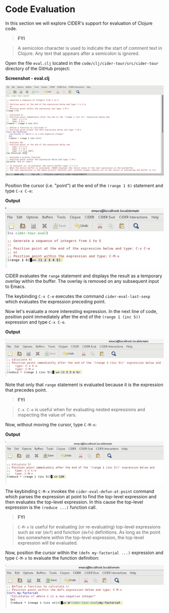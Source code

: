 # Code Evaluation

In this section we will explore CIDER's support for evaluation of Clojure code. 

>**FYI**

> A semicolon character is used to indicate the start of comment text in Clojure.
> Any text that appears after a semicolon is ignored.

Open the file `eval.clj` located in the `code/clj/cider-tour/src/cider-tour` directory of the GitHub project:

**Screenshot - eval.clj**

![Clojure Source - eval.clj](images/eval_clj_code.jpg)

Position the cursor (i.e. "point") at the end of the `(range 1 6)` statement and type `C-x C-e`:

**Output**

![Output - Range](images/eval_range_one_to_six.jpg)

CIDER evaluates the `range` statement and displays the result as a temporary overlay within the buffer. The overlay is removed on any subsequent input to Emacs.

The keybinding `C-x C-e` executes the command `cider-eval-last-sexp` which evaluates the expression preceding point. 

Now let's evaluate a more interesting expression. In the next line of code, position point immediately after the end of the `(range 1 (inc 5))` expression and type `C-x C-e`. 

**Output**

![Output](images/eval_range_5_fact_01.jpg)

Note that only that `range` statement is evaluated because it is the expression that precedes point. 

>**FYI**

>`C-x C-e` is useful when for evaluating nested expressions and inspecting the value of vars.

Now, without moving the cursor, type `C-M-x`:

**Output**

![Output](images/eval_range_5_fact_02.jpg)


The keybinding `C-M-x` invokes the `cider-eval-defun-at-point` command which parses the expression at point to find the top-level expression and then evaluates the top-level expression. In this cause the top-level expression is the `(reduce ...)` function call.

>**FYI**

> `C-M-x` is useful for evaluating (or re-evaluating) top-level expressions such as var (`def`) and function (`defn`) definitions. As long as the point lies somewhere within the top-level expression, the top-level expression will be evaluated.


Now, position the cursor within the `(defn my-factorial ...)` expression and type `C-M-x` to evaluate the function definition:

![Output](images/eval_my_factorial.jpg)




